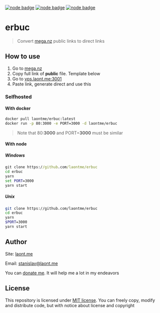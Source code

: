 [![node badge](https://img.shields.io/badge/node-15.2-brightgreen?style=for-the-badge)](https://nodejs.org/)
[![node badge](https://img.shields.io/badge/docker-laontme/erbuc-blue?style=for-the-badge)](https://hub.docker.com/r/laontme/erbuc)
[![node badge](https://img.shields.io/badge/made_with-❤-ff3053?style=for-the-badge)](https://laont.me/)

# erbuc
> Convert [mega.nz](https://mega.nz) public links to direct links

## How to use
1. Go to [mega.nz](https://mega.nz)
1. Copy full link of **public** file. Template below
1. Go to [vps.laont.me:3001](http://vps.laont.me:3001/)
1. Paste link, generate direct and use this

### Selfhosted
#### With docker
```bash
docker pull laontme/erbuc:latest
docker run -p 80:3000 -e PORT=3000 -d laontme/erbuc
```
> Note that 80:**3000** and PORT=**3000** must be similar

#### With node
##### Windows
```bat
git clone https://github.com/laontme/erbuc
cd erbuc
yarn
set PORT=3000
yarn start
```

##### Unix
```bash
git clone https://github.com/laontme/erbuc
cd erbuc
yarn
$PORT=3000
yarn start
```

## Author
Site: [laont.me](https://laont.me)

Email: [stanislav@laont.me](mailto:stanislav@laont.me)

You can [donate me](https://donatty.com/laontme). It will help me a lot in my endeavors

## License
This repository is licensed under [MIT license](/LICENSE.md). You can freely copy, modify and distribute code, but with notice about license and copyright
